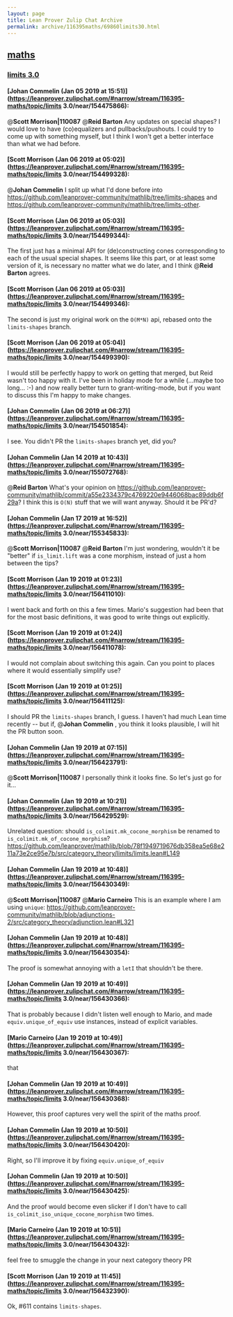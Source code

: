 ```yaml
---
layout: page
title: Lean Prover Zulip Chat Archive 
permalink: archive/116395maths/69860limits30.html
---
```


## [maths](index.html)
### [limits 3.0](69860limits30.html)

#### [Johan Commelin (Jan 05 2019 at 15:51)](https://leanprover.zulipchat.com/#narrow/stream/116395-maths/topic/limits 3.0/near/154475866):
@**Scott Morrison|110087** @**Reid Barton** Any updates on special shapes? I would love to have (co)equalizers and pullbacks/pushouts. I could try to come up with something myself, but I think I won't get a better interface than what we had before.

#### [Scott Morrison (Jan 06 2019 at 05:02)](https://leanprover.zulipchat.com/#narrow/stream/116395-maths/topic/limits 3.0/near/154499328):
@**Johan Commelin** I split up what I'd done before into https://github.com/leanprover-community/mathlib/tree/limits-shapes and https://github.com/leanprover-community/mathlib/tree/limits-other.

#### [Scott Morrison (Jan 06 2019 at 05:03)](https://leanprover.zulipchat.com/#narrow/stream/116395-maths/topic/limits 3.0/near/154499344):
The first just has a minimal API for (de)constructing cones corresponding to each of the usual special shapes. It seems like this part, or at least some version of it, is necessary no matter what we do later, and I think @**Reid Barton** agrees.

#### [Scott Morrison (Jan 06 2019 at 05:03)](https://leanprover.zulipchat.com/#narrow/stream/116395-maths/topic/limits 3.0/near/154499346):
The second is just my original work on the `O(M*N)` api, rebased onto the `limits-shapes` branch.

#### [Scott Morrison (Jan 06 2019 at 05:04)](https://leanprover.zulipchat.com/#narrow/stream/116395-maths/topic/limits 3.0/near/154499390):
I would still be perfectly happy to work on getting that merged, but Reid wasn't too happy with it. I've been in holiday mode for a while (...maybe too long... :-) and now really better turn to grant-writing-mode, but if you want to discuss this I'm happy to make changes.

#### [Johan Commelin (Jan 06 2019 at 06:27)](https://leanprover.zulipchat.com/#narrow/stream/116395-maths/topic/limits 3.0/near/154501854):
I see. You didn't PR the `limits-shapes` branch yet, did you?

#### [Johan Commelin (Jan 14 2019 at 10:43)](https://leanprover.zulipchat.com/#narrow/stream/116395-maths/topic/limits 3.0/near/155072768):
@**Reid Barton** What's your opinion on https://github.com/leanprover-community/mathlib/commit/a55e2334379c4769220e9446068bac89ddb6f29a? I think this is `O(N)` stuff that we will want anyway. Should it be PR'd?

#### [Johan Commelin (Jan 17 2019 at 16:52)](https://leanprover.zulipchat.com/#narrow/stream/116395-maths/topic/limits 3.0/near/155345833):
@**Scott Morrison|110087** @**Reid Barton**  I'm just wondering, wouldn't it be "better" if `is_limit.lift` was a cone morphism, instead of just a hom between the tips?

#### [Scott Morrison (Jan 19 2019 at 01:23)](https://leanprover.zulipchat.com/#narrow/stream/116395-maths/topic/limits 3.0/near/156411010):
I went back and forth on this a few times. Mario's suggestion had been that for the most basic definitions, it was good to write things out explicitly.

#### [Scott Morrison (Jan 19 2019 at 01:24)](https://leanprover.zulipchat.com/#narrow/stream/116395-maths/topic/limits 3.0/near/156411078):
I would not complain about switching this again. Can you point to places where it would essentially simplify use?

#### [Scott Morrison (Jan 19 2019 at 01:25)](https://leanprover.zulipchat.com/#narrow/stream/116395-maths/topic/limits 3.0/near/156411125):
I should PR the `limits-shapes` branch, I guess. I haven't had much Lean time recently -- but if, @**Johan Commelin** , you think it looks plausible, I will hit the PR button soon.

#### [Johan Commelin (Jan 19 2019 at 07:15)](https://leanprover.zulipchat.com/#narrow/stream/116395-maths/topic/limits 3.0/near/156423791):
@**Scott Morrison|110087** I personally think it looks fine. So let's just go for it...

#### [Johan Commelin (Jan 19 2019 at 10:21)](https://leanprover.zulipchat.com/#narrow/stream/116395-maths/topic/limits 3.0/near/156429529):
Unrelated question: should `is_colimit.mk_cocone_morphism` be renamed to `is_colimit.mk_of_cocone_morphism`?
https://github.com/leanprover/mathlib/blob/78f1949719676db358ea5e68e211a73e2ce95e7b/src/category_theory/limits/limits.lean#L149

#### [Johan Commelin (Jan 19 2019 at 10:48)](https://leanprover.zulipchat.com/#narrow/stream/116395-maths/topic/limits 3.0/near/156430349):
@**Scott Morrison|110087** @**Mario Carneiro** This is an example where I am using `unique`: https://github.com/leanprover-community/mathlib/blob/adjunctions-2/src/category_theory/adjunction.lean#L321

#### [Johan Commelin (Jan 19 2019 at 10:48)](https://leanprover.zulipchat.com/#narrow/stream/116395-maths/topic/limits 3.0/near/156430354):
The proof is somewhat annoying with a `letI` that shouldn't be there.

#### [Johan Commelin (Jan 19 2019 at 10:49)](https://leanprover.zulipchat.com/#narrow/stream/116395-maths/topic/limits 3.0/near/156430366):
That is probably because I didn't listen well enough to Mario, and made `equiv.unique_of_equiv` use instances, instead of explicit variables.

#### [Mario Carneiro (Jan 19 2019 at 10:49)](https://leanprover.zulipchat.com/#narrow/stream/116395-maths/topic/limits 3.0/near/156430367):
that

#### [Johan Commelin (Jan 19 2019 at 10:49)](https://leanprover.zulipchat.com/#narrow/stream/116395-maths/topic/limits 3.0/near/156430368):
However, this proof captures very well the spirit of the maths proof.

#### [Johan Commelin (Jan 19 2019 at 10:50)](https://leanprover.zulipchat.com/#narrow/stream/116395-maths/topic/limits 3.0/near/156430420):
Right, so I'll improve it by fixing `equiv.unique_of_equiv`

#### [Johan Commelin (Jan 19 2019 at 10:50)](https://leanprover.zulipchat.com/#narrow/stream/116395-maths/topic/limits 3.0/near/156430425):
And the proof would become even slicker if I don't have to call `is_colimit_iso_unique_cocone_morphism` two times.

#### [Mario Carneiro (Jan 19 2019 at 10:51)](https://leanprover.zulipchat.com/#narrow/stream/116395-maths/topic/limits 3.0/near/156430432):
feel free to smuggle the change in your next category theory PR

#### [Scott Morrison (Jan 19 2019 at 11:45)](https://leanprover.zulipchat.com/#narrow/stream/116395-maths/topic/limits 3.0/near/156432390):
Ok, #611 contains `limits-shapes`.

